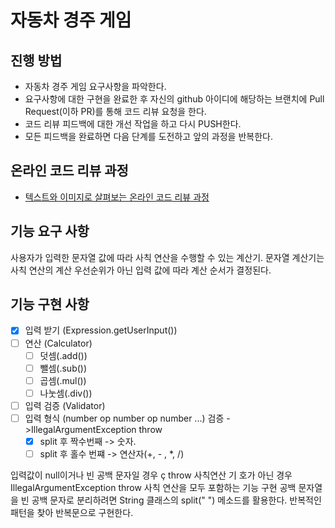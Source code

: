 # 자동차 경주 게임

## 진행 방법

* 자동차 경주 게임 요구사항을 파악한다.
* 요구사항에 대한 구현을 완료한 후 자신의 github 아이디에 해당하는 브랜치에 Pull Request(이하 PR)를 통해 코드 리뷰 요청을 한다.
* 코드 리뷰 피드백에 대한 개선 작업을 하고 다시 PUSH한다.
* 모든 피드백을 완료하면 다음 단계를 도전하고 앞의 과정을 반복한다.

## 온라인 코드 리뷰 과정

* [텍스트와 이미지로 살펴보는 온라인 코드 리뷰 과정](https://github.com/next-step/nextstep-docs/tree/master/codereview)

## 기능 요구 사항

사용자가 입력한 문자열 값에 따라 사칙 연산을 수행할 수 있는 계산기. 문자열 계산기는 사칙 연산의 계산 우선순위가 아닌 입력 값에 따라 계산 순서가 결정된다.

## 기능 구현 사항

- [x] 입력 받기 (Expression.getUserInput())
- [ ] 연산 (Calculator)
    - [ ] 덧셈(.add())
    - [ ] 뺄셈(.sub())
    - [ ] 곱셈(.mul())
    - [ ] 나눗셈(.div())
- [ ] 입력 검증 (Validator)
- [ ] 입력 형식 (number op number op number ...) 검증 ->IllegalArgumentException throw
    - [x] split 후 짝수번째 -> 숫자.
    - [ ] split 후 홀수 번쨰 -> 연산자(+, - , *, /)

입력값이 null이거나 빈 공백 문자일 경우 ç throw 사칙연산 기 호가 아닌 경우 IllegalArgumentException
throw 사칙 연산을 모두 포함하는 기능 구현 공백 문자열을 빈 공백 문자로 분리하려면 String 클래스의 split(" ") 메소드를 활용한다. 반복적인 패턴을 찾아
반복문으로 구현한다.